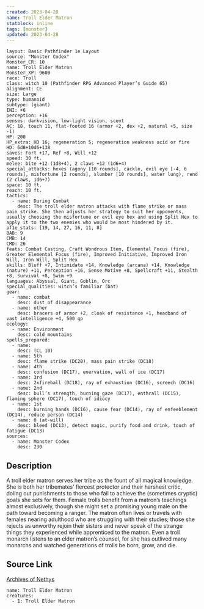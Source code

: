 ```yaml
---
created: 2023-04-28
name: Troll Elder Matron
statblock: inline
tags: [monster]
updated: 2023-04-28
---
```

```statblock
layout: Basic Pathfinder 1e Layout
source: "Monster Codex"
Monster_CR: 10
name: Troll Elder Matron
Monster_XP: 9600
race: Troll
class: witch 10 (Pathfinder RPG Advanced Player’s Guide 65)
alignment: CE
size: Large
type: humanoid
subtype: (giant)
INI: +6
perception: +16
senses: darkvision, low-light vision, scent
AC: 18, touch 11, flat-footed 16 (armor +2, dex +2, natural +5, size -1)
HP: 200
HP_extra: HD 16; regeneration 5; regeneration weakness acid or fire
HD: 6d8+10d6+138
saves: Fort +17, Ref +8, Will +12
speed: 30 ft.
melee: bite +12 (1d8+4), 2 claws +12 (1d6+4)
special_attacks: hexes (agony [10 rounds], cackle, evil eye [-4, 6 rounds], misfortune [2 rounds], slumber [10 rounds], water lung), rend (2 claws, 1d6+7)
space: 10 ft.
reach: 10 ft.
tactics:
  - name: During Combat
    desc: The troll elder matron attacks with flame strike or mass pain strike. She then adjusts her strategy to suit her opponents, usually choosing the misfortune or evil eye hex and using Split Hex to apply it to the two enemies who would be most hindered by it.
pf1e_stats: [19, 14, 27, 16, 11, 8]
BAB: 9
CMB: 14
CMD: 26
feats: Combat Casting, Craft Wondrous Item, Elemental Focus (fire), Greater Elemental Focus (fire), Improved Initiative, Improved Iron Will, Iron Will, Split Hex
skills: Bluff +7, Intimidate +14, Knowledge (arcana) +14, Knowledge (nature) +11, Perception +16, Sense Motive +8, Spellcraft +11, Stealth +8, Survival +8, Swim +9
languages: Abyssal, Giant, Goblin, Orc
special_qualities: witch’s familiar (bat)
gear:
  - name: combat
    desc: dust of disappearance
  - name: other
    desc: bracers of armor +2, cloak of resistance +1, headband of vast intelligence +4, 500 gp
ecology:
  - name: Environment
    desc: cold mountains
spells_prepared:
  - name:
    desc: (CL 10)
  - name: 5th
    desc: flame strike (DC20), mass pain strike (DC18)
  - name: 4th
    desc: confusion (DC17), enervation, wall of ice (DC17)
  - name: 3rd
    desc: 2xfireball (DC18), ray of exhaustion (DC16), screech (DC16)
  - name: 2nd
    desc: bull’s strength, burning gaze (DC17), enthrall (DC15), flaming sphere (DC17), touch of idiocy
  - name: 1st
    desc: burning hands (DC16), cause fear (DC14), ray of enfeeblement (DC14), reduce person (DC14)
  - name: 0 (at-will)
    desc: bleed (DC13), detect magic, purify food and drink, touch of fatigue (DC13)
sources:
  - name: Monster Codex
    desc: 230
```
## Description
A troll elder matron serves her tribe as the fount of all magical knowledge. She is both her tribemates’ fiercest protector and their harshest critic, doling out punishments to those who fail to achieve the (sometimes cryptic) goals she sets for them. Female trolls benefit from a matron’s teachings almost exclusively, though she might set a promising young male on the path toward becoming a ranger. The matron often lives or travels with females nearing adulthood who are struggling with their studies; those she rejects as unworthy rejoin their sisters and never speak of the strange things they experienced while apprenticed to the matron. Even a troll monarch listens to an elder matron’s counsel, for she has outlived many monarchs and watched generations of trolls be born, grow, and die.
## Source Link
[Archives of Nethys](https://aonprd.com/MonsterDisplay.aspx?ItemName=Troll%20Elder%20Matron)
```encounter-table
name: Troll Elder Matron
creatures:
  - 1: Troll Elder Matron
```
